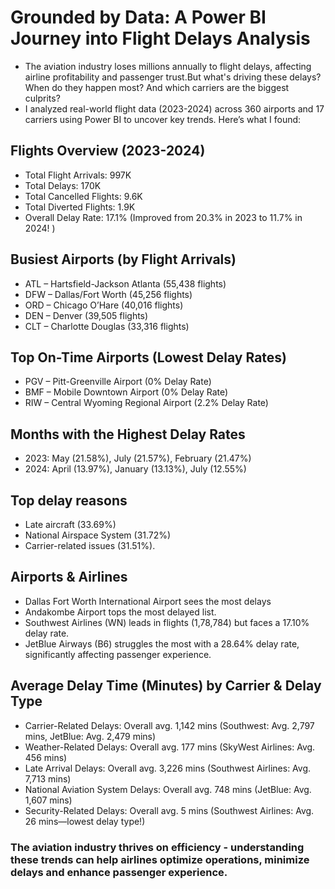 
# Grounded by Data: A Power BI Journey into Flight Delays Analysis
- The aviation industry loses millions annually to flight delays, affecting airline profitability and passenger trust.But what's driving these delays? When do they happen most? And which carriers are the biggest culprits?
- I analyzed real-world flight data (2023-2024) across 360 airports and 17 carriers using Power BI to uncover key trends. Here’s what I found:

## Flights Overview (2023-2024)
- Total Flight Arrivals: 997K
- Total Delays: 170K
- Total Cancelled Flights: 9.6K
- Total Diverted Flights: 1.9K
- Overall Delay Rate: 17.1% (Improved from 20.3% in 2023 to 11.7% in 2024! )
 
## Busiest Airports (by Flight Arrivals)
- ATL – Hartsfield-Jackson Atlanta (55,438 flights)
- DFW – Dallas/Fort Worth (45,256 flights)
- ORD – Chicago O’Hare (40,016 flights)
- DEN – Denver (39,505 flights)
- CLT – Charlotte Douglas (33,316 flights)
 
## Top On-Time Airports (Lowest Delay Rates)
- PGV – Pitt-Greenville Airport (0% Delay Rate)
- BMF – Mobile Downtown Airport (0% Delay Rate)
- RIW – Central Wyoming Regional Airport (2.2% Delay Rate)
 
## Months with the Highest Delay Rates
- 2023: May (21.58%), July (21.57%), February (21.47%)
- 2024: April (13.97%), January (13.13%), July (12.55%)
  
## Top delay reasons
- Late aircraft (33.69%)
- National Airspace System (31.72%)
- Carrier-related issues (31.51%). 

## Airports & Airlines
- Dallas Fort Worth International Airport sees the most delays
- Andakombe Airport tops the most delayed list. 
- Southwest Airlines (WN) leads in flights (1,78,784) but faces a 17.10% delay rate. 
- JetBlue Airways (B6) struggles the most with a 28.64% delay rate, significantly affecting passenger experience.
 
## Average Delay Time (Minutes) by Carrier & Delay Type
- Carrier-Related Delays: Overall avg. 1,142 mins (Southwest: Avg. 2,797 mins, JetBlue: Avg. 2,479 mins)
- Weather-Related Delays: Overall avg. 177 mins (SkyWest Airlines: Avg. 456 mins)
- Late Arrival Delays: Overall avg. 3,226 mins (Southwest Airlines: Avg. 7,713 mins)
- National Aviation System Delays: Overall avg. 748 mins (JetBlue: Avg. 1,607 mins)
- Security-Related Delays: Overall avg. 5 mins (Southwest Airlines: Avg. 26 mins—lowest delay type!)
 
### The aviation industry thrives on efficiency - understanding these trends can help airlines optimize operations, minimize delays and enhance passenger experience.





